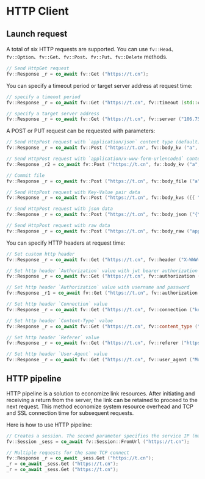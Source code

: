 # HTTP Client

## Launch request

A total of six HTTP requests are supported. You can use `fv::Head`、`fv::Option`、`fv::Get`、`fv::Post`、`fv::Put`、`fv::Delete` methods.

```cpp
// Send HttpGet request
fv::Response _r = co_await fv::Get ("https://t.cn");
```

You can specify a timeout period or target server address at request time:

```cpp
// specify a timeout period
fv::Response _r = co_await fv::Get ("https://t.cn", fv::timeout (std::chrono::seconds (10)));

// specify a target server address
fv::Response _r = co_await fv::Get ("https://t.cn", fv::server ("106.75.237.200"));
```

A POST or PUT request can be requested with parameters:

```cpp
// Send HttpPost request with `application/json` content type (default)
fv::Response _r = co_await fv::Post ("https://t.cn", fv::body_kv ("a", "aaa"));

// Send HttpPost request with `application/x-www-form-urlencoded` content type
fv::Response _r2 = co_await fv::Post ("https://t.cn", fv::body_kv ("a", "aaa"), fv::content_type ("application/x-www-form-urlencoded"));

// Commit file
fv::Response _r = co_await fv::Post ("https://t.cn", fv::body_file ("a", "filename.txt", "content..."));

// Send HttpPost request with Key-Value pair data
fv::Response _r = co_await fv::Post ("https://t.cn", fv::body_kvs ({{ "a", "b" }, { "c", "d" }}));

// Send HttpPost request with json data
fv::Response _r = co_await fv::Post ("https://t.cn", fv::body_json ("{\"a\":\"b\"}"));

// Send HttpPost request with raw data
fv::Response _r = co_await fv::Post ("https://t.cn", fv::body_raw ("application/octet-stream", "aaa"));
```

You can specify HTTP headers at request time:

```cpp
// Set custom http header
fv::Response _r = co_await fv::Get ("https://t.cn", fv::header ("X-WWW-Router", "123456789"));

// Set http header `Authorization` value with jwt bearer authorization
fv::Response _r = co_await fv::Get ("https://t.cn", fv::authorization ("Bearer XXXXXXXXXXXXX=="));

// Set http header `Authorization` value with username and password
fv::Response _r1 = co_await fv::Get ("https://t.cn", fv::authorization ("admin", "123456"));

// Set http header `Connection` value
fv::Response _r = co_await fv::Get ("https://t.cn", fv::connection ("keep-alive"));

// Set http header `Content-Type` value
fv::Response _r = co_await fv::Get ("https://t.cn", fv::content_type ("application/octet-stream"));

// Set http header `Referer` value
fv::Response _r = co_await fv::Get ("https://t.cn", fv::referer ("https://t.cn"));

// Set http header `User-Agent` value
fv::Response _r = co_await fv::Get ("https://t.cn", fv::user_agent ("Mozilla/4.0 Chrome 2333"));
```

## HTTP pipeline

HTTP pipeline is a solution to economize link resources.  After initiating and receiving a return from the server, the link can be retained to proceed to the next request.  This method economize system resource overhead and TCP and SSL connection time for subsequent requests.

Here is how to use HTTP pipeline:

```cpp
// Creates a session. The second parameter specifies the service IP (manual DNS resolution). "" indicates not specifies
fv::Session _sess = co_await fv::Session::FromUrl ("https://t.cn");

// Multiple requests for the same TCP connect
fv::Response _r = co_await _sess.Get ("https://t.cn");
_r = co_await _sess.Get ("https://t.cn");
_r = co_await _sess.Get ("https://t.cn");
```

